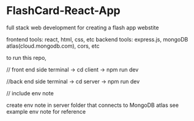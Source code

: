 # FlashCard-React-App

full stack web development for creating a flash app webstite

frontend tools: react, html, css, etc
backend tools: express.js, mongoDB atlas(cloud.mongodb.com), cors, etc

to run this repo,

// front end side
terminal -> cd client -> npm run dev

//back end side
terminal -> cd server -> npm run dev

// include env note

create env note in server folder that connects to MongoDB atlas
see example env note for reference
